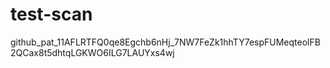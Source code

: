 # test-scan

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
